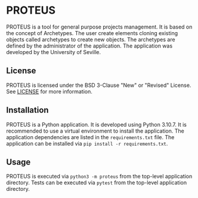 # PROTEUS
PROTEUS is a tool for general purpose projects management. It is based on the concept of Archetypes. The user create elements cloning existing objects called archetypes to create new objects. The archetypes are defined by the administrator of the application. The application was developed by the University of Seville.

## License
PROTEUS is licensed under the BSD 3-Clause "New" or "Revised" License. See [LICENSE](LICENSE) for more information.

## Installation
PROTEUS is a Python application. It is developed using Python 3.10.7. It is recommended to use a virtual environment to install the application. The application dependencies are listed in the `requirements.txt` file. The application can be installed via `pip install -r requirements.txt`.

## Usage
PROTEUS is executed via `python3 -m proteus` from the top-level application directory.
Tests can be executed via `pytest` from the top-level application directory.

